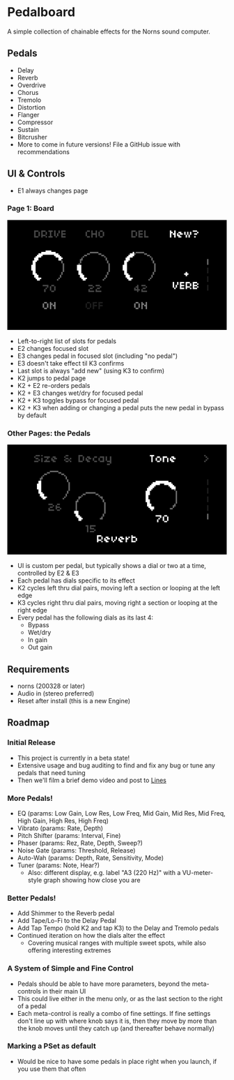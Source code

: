 # Pedalboard
A simple collection of chainable effects for the Norns sound computer.

## Pedals
* Delay
* Reverb
* Overdrive
* Chorus
* Tremolo
* Distortion
* Flanger
* Compressor
* Sustain
* Bitcrusher
* More to come in future versions! File a GitHub issue with recommendations

## UI & Controls
* E1 always changes page

### Page 1: Board
![board](screenshots/board.png)
* Left-to-right list of slots for pedals
* E2 changes focused slot
* E3 changes pedal in focused slot (including "no pedal")
* E3 doesn't take effect til K3 confirms
* Last slot is always "add new" (using K3 to confirm)
* K2 jumps to pedal page
* K2 + E2 re-orders pedals
* K2 + E3 changes wet/dry for focused pedal
* K2 + K3 toggles bypass for focused pedal
* K2 + K3 when adding or changing a pedal puts the new pedal in bypass by default

### Other Pages: the Pedals
![board](screenshots/pedal.png)
* UI is custom per pedal, but typically shows a dial or two at a time, controlled by E2 & E3
* Each pedal has dials specific to its effect
* K2 cycles left thru dial pairs, moving left a section or looping at the left edge
* K3 cycles right thru dial pairs, moving right a section or looping at the right edge
* Every pedal has the following dials as its last 4:
  * Bypass
  * Wet/dry
  * In gain
  * Out gain

## Requirements
* norns (200328 or later)
* Audio in (stereo preferred)
* Reset after install (this is a new Engine)

## Roadmap
### Initial Release
* This project is currently in a beta state!
* Extensive usage and bug auditing to find and fix any bug or tune any pedals that need tuning
* Then we'll film a brief demo video and post to [Lines](https://llllllll.co/)

### More Pedals!
* EQ (params: Low Gain, Low Res, Low Freq, Mid Gain, Mid Res, Mid Freq, High Gain, High Res, High Freq)
* Vibrato (params: Rate, Depth)
* Pitch Shifter (params: Interval, Fine)
* Phaser (params: Rez, Rate, Depth, Sweep?)
* Noise Gate (params: Threshold, Release)
* Auto-Wah (params: Depth, Rate, Sensitivity, Mode)
* Tuner (params: Note, Hear?)
  * Also: different display, e.g. label "A3 (220 Hz)" with a VU-meter-style graph showing how close you are

### Better Pedals!
* Add Shimmer to the Reverb pedal
* Add Tape/Lo-Fi to the Delay Pedal
* Add Tap Tempo (hold K2 and tap K3) to the Delay and Tremolo pedals
* Continued iteration on how the dials alter the effect
  * Covering musical ranges with multiple sweet spots, while also offering interesting extremes

### A System of Simple and Fine Control
* Pedals should be able to have more parameters, beyond the meta-controls in their main UI
* This could live either in the menu only, or as the last section to the right of a pedal
* Each meta-control is really a combo of fine settings. If fine settings don't line up with where knob says it is, then they move by more than the knob moves until they catch up (and thereafter behave normally)

### Marking a PSet as default
* Would be nice to have some pedals in place right when you launch, if you use them that often
